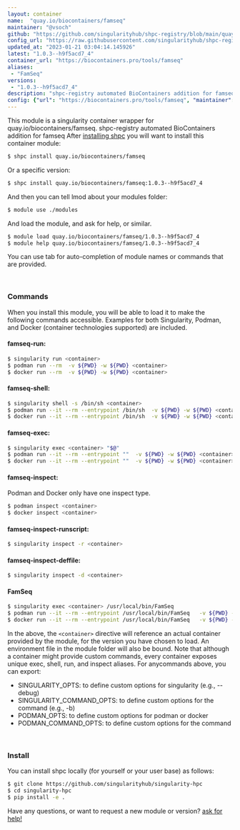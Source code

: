 ```yaml
---
layout: container
name:  "quay.io/biocontainers/famseq"
maintainer: "@vsoch"
github: "https://github.com/singularityhub/shpc-registry/blob/main/quay.io/biocontainers/famseq/container.yaml"
config_url: "https://raw.githubusercontent.com/singularityhub/shpc-registry/main/quay.io/biocontainers/famseq/container.yaml"
updated_at: "2023-01-21 03:04:14.145926"
latest: "1.0.3--h9f5acd7_4"
container_url: "https://biocontainers.pro/tools/famseq"
aliases:
 - "FamSeq"
versions:
 - "1.0.3--h9f5acd7_4"
description: "shpc-registry automated BioContainers addition for famseq"
config: {"url": "https://biocontainers.pro/tools/famseq", "maintainer": "@vsoch", "description": "shpc-registry automated BioContainers addition for famseq", "latest": {"1.0.3--h9f5acd7_4": "sha256:e5dd767e9ebc277efc6bc621b15a7d792298a7d0ee57a2c6409c03a0197ff564"}, "tags": {"1.0.3--h9f5acd7_4": "sha256:e5dd767e9ebc277efc6bc621b15a7d792298a7d0ee57a2c6409c03a0197ff564"}, "docker": "quay.io/biocontainers/famseq", "aliases": {"FamSeq": "/usr/local/bin/FamSeq"}}
---
```


This module is a singularity container wrapper for quay.io/biocontainers/famseq.
shpc-registry automated BioContainers addition for famseq
After [installing shpc](#install) you will want to install this container module:


```bash
$ shpc install quay.io/biocontainers/famseq
```

Or a specific version:

```bash
$ shpc install quay.io/biocontainers/famseq:1.0.3--h9f5acd7_4
```

And then you can tell lmod about your modules folder:

```bash
$ module use ./modules
```

And load the module, and ask for help, or similar.

```bash
$ module load quay.io/biocontainers/famseq/1.0.3--h9f5acd7_4
$ module help quay.io/biocontainers/famseq/1.0.3--h9f5acd7_4
```

You can use tab for auto-completion of module names or commands that are provided.

<br>

### Commands

When you install this module, you will be able to load it to make the following commands accessible.
Examples for both Singularity, Podman, and Docker (container technologies supported) are included.

#### famseq-run:

```bash
$ singularity run <container>
$ podman run --rm  -v ${PWD} -w ${PWD} <container>
$ docker run --rm  -v ${PWD} -w ${PWD} <container>
```

#### famseq-shell:

```bash
$ singularity shell -s /bin/sh <container>
$ podman run --it --rm --entrypoint /bin/sh  -v ${PWD} -w ${PWD} <container>
$ docker run --it --rm --entrypoint /bin/sh  -v ${PWD} -w ${PWD} <container>
```

#### famseq-exec:

```bash
$ singularity exec <container> "$@"
$ podman run --it --rm --entrypoint ""  -v ${PWD} -w ${PWD} <container> "$@"
$ docker run --it --rm --entrypoint ""  -v ${PWD} -w ${PWD} <container> "$@"
```

#### famseq-inspect:

Podman and Docker only have one inspect type.

```bash
$ podman inspect <container>
$ docker inspect <container>
```

#### famseq-inspect-runscript:

```bash
$ singularity inspect -r <container>
```

#### famseq-inspect-deffile:

```bash
$ singularity inspect -d <container>
```


#### FamSeq

```bash
$ singularity exec <container> /usr/local/bin/FamSeq
$ podman run --it --rm --entrypoint /usr/local/bin/FamSeq   -v ${PWD} -w ${PWD} <container> -c " $@"
$ docker run --it --rm --entrypoint /usr/local/bin/FamSeq   -v ${PWD} -w ${PWD} <container> -c " $@"
```



In the above, the `<container>` directive will reference an actual container provided
by the module, for the version you have chosen to load. An environment file in the
module folder will also be bound. Note that although a container
might provide custom commands, every container exposes unique exec, shell, run, and
inspect aliases. For anycommands above, you can export:

 - SINGULARITY_OPTS: to define custom options for singularity (e.g., --debug)
 - SINGULARITY_COMMAND_OPTS: to define custom options for the command (e.g., -b)
 - PODMAN_OPTS: to define custom options for podman or docker
 - PODMAN_COMMAND_OPTS: to define custom options for the command

<br>

### Install

You can install shpc locally (for yourself or your user base) as follows:

```bash
$ git clone https://github.com/singularityhub/singularity-hpc
$ cd singularity-hpc
$ pip install -e .
```

Have any questions, or want to request a new module or version? [ask for help!](https://github.com/singularityhub/singularity-hpc/issues)